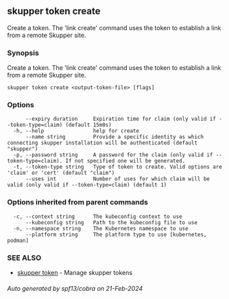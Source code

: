 ## skupper token create

Create a token.  The 'link create' command uses the token to establish a link from a remote Skupper site.

### Synopsis

Create a token.  The 'link create' command uses the token to establish a link from a remote Skupper site.

```
skupper token create <output-token-file> [flags]
```

### Options

```
      --expiry duration     Expiration time for claim (only valid if --token-type=claim) (default 15m0s)
  -h, --help                help for create
      --name string         Provide a specific identity as which connecting skupper installation will be authenticated (default "skupper")
  -p, --password string     A password for the claim (only valid if --token-type=claim). If not specified one will be generated.
  -t, --token-type string   Type of token to create. Valid options are 'claim' or 'cert' (default "claim")
      --uses int            Number of uses for which claim will be valid (only valid if --token-type=claim) (default 1)
```

### Options inherited from parent commands

```
  -c, --context string      The kubeconfig context to use
      --kubeconfig string   Path to the kubeconfig file to use
  -n, --namespace string    The Kubernetes namespace to use
      --platform string     The platform type to use [kubernetes, podman]
```

### SEE ALSO

* [skupper token](skupper_token.md)	 - Manage skupper tokens

###### Auto generated by spf13/cobra on 21-Feb-2024
